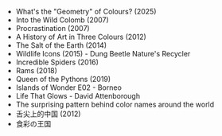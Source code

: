 - What's the "Geometry" of Colours? (2025)
- Into the Wild Colomb (2007)
- Procrastination (2007)
- A History of Art in Three Colours (2012)
- The Salt of the Earth (2014)
- Wildlife Icons (2015) - Dung Beetle Nature's Recycler
- Incredible Spiders (2016)
- Rams (2018)
- Queen of the Pythons (2019)
- Islands of Wonder E02 - Borneo
- Life That Glows - David Attenborough
- The surprising pattern behind color names around the world
- 舌尖上的中国 (2012)
- 食彩の王国
